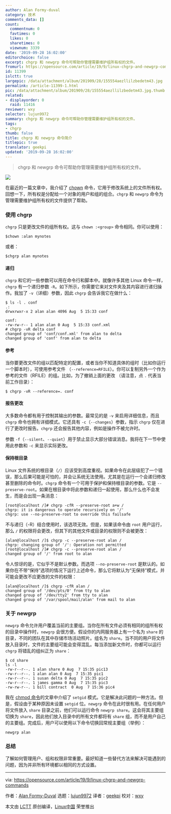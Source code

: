 ```yaml
---
author: Alan Formy-duval
category: 技术
comments_data: []
count:
  commentnum: 0
  favtimes: 0
  likes: 0
  sharetimes: 0
  viewnum: 3339
date: '2019-09-28 16:02:00'
editorchoice: false
excerpt: chgrp 和 newgrp 命令可帮助你管理需要维护组所有权的文件。
fromurl: https://opensource.com/article/19/9/linux-chgrp-and-newgrp-commands
id: 11399
islctt: true
largepic: /data/attachment/album/201909/28/155554aezllilzbedetm43.jpg
permalink: /article-11399-1.html
pic: /data/attachment/album/201909/28/155554aezllilzbedetm43.jpg.thumb.jpg
related:
- displayorder: 0
  raid: 11416
reviewer: wxy
selector: lujun9972
summary: chgrp 和 newgrp 命令可帮助你管理需要维护组所有权的文件。
tags:
- chgrp
thumb: false
title: chgrp 和 newgrp 命令简介
titlepic: true
translator: geekpi
updated: '2019-09-28 16:02:00'
---
```



> 
> chgrp 和 newgrp 命令可帮助你管理需要维护组所有权的文件。
> 
> 
> 


![](/data/attachment/album/201909/28/155554aezllilzbedetm43.jpg)


在最近的一篇文章中，我介绍了 [chown](/article-11416-1.html) 命令，它用于修改系统上的文件所有权。回想一下，所有权是分配给一个对象的用户和组的组合。`chgrp` 和 `newgrp` 命令为管理需要维护组所有权的文件提供了帮助。


### 使用 chgrp


`chgrp` 只是更改文件的组所有权。这与 `chown :<group>` 命令相同。你可以使用：



```
$chown :alan mynotes
```

或者：



```
$chgrp alan mynotes
```

#### 递归


`chgrp` 和它的一些参数可以用在命令行和脚本中。就像许多其他 Linux 命令一样，`chgrp` 有一个递归参数 `-R`。如下所示，你需要它来对文件夹及其内容进行递归操作。我加了 `-v`（详细）参数，因此 `chgrp` 会告诉我它在做什么：



```
$ ls -l . conf
.:
drwxrwxr-x 2 alan alan 4096 Aug  5 15:33 conf

conf:
-rw-rw-r-- 1 alan alan 0 Aug  5 15:33 conf.xml
# chgrp -vR delta conf
changed group of 'conf/conf.xml' from alan to delta
changed group of 'conf' from alan to delta
```

#### 参考


当你要更改文件的组以匹配特定的配置，或者当你不知道具体的组时（比如你运行一个脚本时），可使用参考文件 （`--reference=RFILE`）。你可以复制另外一个作为参考的文件（RFILE）的组。比如，为了撤销上面的更改 （请注意，点 `.` 代表当前工作目录）：



```
$ chgrp -vR --reference=. conf
```

#### 报告更改


大多数命令都有用于控制其输出的参数。最常见的是 `-v` 来启用详细信息，而且 `chgrp` 命令也拥有详细模式。它还具有 `-c`（`--changes`）参数，指示 `chgrp` 仅在进行了更改时报告。`chgrp` 还会报告其他内容，例如是操作不被允许时。


参数 `-f`（`--silent`、`--quiet`）用于禁止显示大部分错误消息。我将在下一节中使用此参数和 `-c` 来显示实际更改。


#### 保持根目录


Linux 文件系统的根目录（`/`）应该受到高度重视。如果命令在此层级犯了一个错误，那么后果可能是可怕的，并会让系统无法使用。尤其是在运行一个会递归修改甚至删除的命令时。`chgrp` 命令有一个可用于保护和保持根目录的参数。它是 `--preserve-root`。如果在根目录中将此参数和递归一起使用，那么什么也不会发生，而是会出现一条消息：



```
[root@localhost /]# chgrp -cfR --preserve-root a+w /
chgrp: it is dangerous to operate recursively on '/'
chgrp: use --no-preserve-root to override this failsafe
```

不与递归（-R）结合使用时，该选项无效。但是，如果该命令由 `root` 用户运行，那么 `/` 的权限将会更改，但其下的其他文件或目录的权限则不会被更改：



```
[alan@localhost /]$ chgrp -c --preserve-root alan /
chgrp: changing group of '/': Operation not permitted
[root@localhost /]# chgrp -c --preserve-root alan /
changed group of '/' from root to alan
```

令人惊讶的是，它似乎不是默认参数。而选项 `--no-preserve-root` 是默认的。如果你在不带“保持”选项的情况下运行上述命令，那么它将默认为“无保持”模式，并可能会更改不应更改的文件的权限：



```
[alan@localhost /]$ chgrp -cfR alan /
changed group of '/dev/pts/0' from tty to alan
changed group of '/dev/tty2' from tty to alan
changed group of '/var/spool/mail/alan' from mail to alan
```

### 关于 newgrp


`newgrp` 命令允许用户覆盖当前的主要组。当你在所有文件必须有相同的组所有权的目录中操作时，`newgrp` 会很方便。假设你的内网服务器上有一个名为 `share` 的目录，不同的团队在其中存储市场活动照片。组名为 `share`。当不同的用户将文件放入目录时，文件的主要组可能会变得混乱。每当添加新文件时，你都可以运行 `chgrp` 将错乱的组纠正为 `share`：



```
$ cd share
ls -l
-rw-r--r--. 1 alan share 0 Aug  7 15:35 pic13
-rw-r--r--. 1 alan alan 0 Aug  7 15:35 pic1
-rw-r--r--. 1 susan delta 0 Aug  7 15:35 pic2
-rw-r--r--. 1 james gamma 0 Aug  7 15:35 pic3
-rw-rw-r--. 1 bill contract  0 Aug  7 15:36 pic4
```

我在 [chmod 命令](https://opensource.com/article/19/8/linux-chmod-command)的文章中介绍了 `setgid` 模式。它是解决此问题的一种方法。但是，假设由于某种原因未设置 `setgid` 位。`newgrp` 命令在此时很有用。在任何用户将文件放入 `share` 目录之前，他们可以运行命令 `newgrp share`。这会将其主要组切换为 `share`，因此他们放入目录中的所有文件都将有 `share` 组，而不是用户自己的主要组。完成后，用户可以使用以下命令切换回常规主要组（举例）：



```
newgrp alan
```

### 总结


了解如何管理用户、组和权限非常重要。最好知道一些替代方法来解决可能遇到的问题，因为并非所有环境都以相同的方式设置。




---


via: <https://opensource.com/article/19/9/linux-chgrp-and-newgrp-commands>


作者：[Alan Formy-Duval](https://opensource.com/users/alanfdosshttps://opensource.com/users/sethhttps://opensource.com/users/alanfdosshttps://opensource.com/users/seth) 选题：[lujun9972](https://github.com/lujun9972) 译者：[geekpi](https://github.com/geekpi) 校对：[wxy](https://github.com/wxy)


本文由 [LCTT](https://github.com/LCTT/TranslateProject) 原创编译，[Linux中国](https://linux.cn/) 荣誉推出